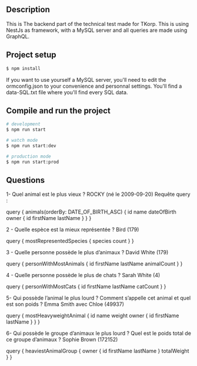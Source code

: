 ## Description

This is The backend part of the technical test made for TKorp. This is using NestJs as framework, with a MySQL server and all queries are made using GraphQL. 

## Project setup

```bash
$ npm install
```

If you want to use yourself a MySQL server, you'll need to edit the ormconfig.json to your convenience and personnal settings. You'll find a data-SQL.txt file where you'll find every SQL data.


## Compile and run the project

```bash
# development
$ npm run start

# watch mode
$ npm run start:dev

# production mode
$ npm run start:prod
```

## Questions

1- Quel animal est le plus vieux ? ROCKY (né le 2009-09-20)
Requête query :

query {
animals(orderBy: DATE_OF_BIRTH_ASC) {
id
name
dateOfBirth
owner {
id
firstName
lastName
}
}
}

2 - Quelle espèce est la mieux représentée ? Bird (179)

query {
mostRepresentedSpecies {
species
count
}
}

3 - Quelle personne possède le plus d’animaux ? David White (179)

query {
personWithMostAnimals {
id
firstName
lastName
animalCount
}
}

4 - Quelle personne possède le plus de chats ? Sarah White (4)

query {
personWithMostCats {
id
firstName
lastName
catCount
}
}

5- Qui possède l’animal le plus lourd ? Comment s’appelle cet animal et quel est
son poids ? Emma Smith avec Chloe (49937)

query {
  mostHeavyweightAnimal {
    id
    name
    weight
    owner {
      id
      firstName
      lastName
    }
  }
}

6- Qui possède le groupe d’animaux le plus lourd ? Quel est le poids total de ce
groupe d’animaux ? Sophie Brown (172152)

query {
  heaviestAnimalGroup {
    owner {
      id
      firstName
      lastName
    }
    totalWeight
  }
}